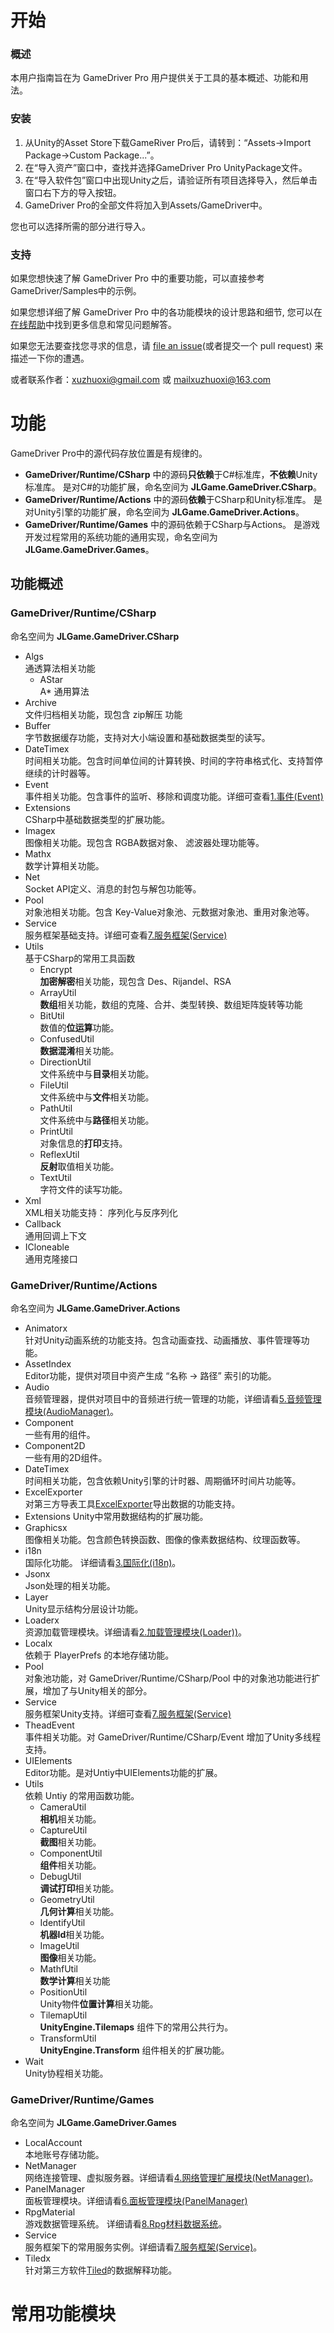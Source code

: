 # 开始

### 概述
本用户指南旨在为 GameDriver Pro 用户提供关于工具的基本概述、功能和用法。  

### 安装
1. 从Unity的Asset Store下载GameRiver Pro后，请转到：“Assets->Import Package->Custom Package...”。 
2. 在“导入资产”窗口中，查找并选择GameDriver Pro UnityPackage文件。 
3. 在“导入软件包”窗口中出现Unity之后，请验证所有项目选择导入，然后单击窗口右下方的导入按钮。
4. GameDriver Pro的全部文件将加入到Assets/GameDriver中。 

您也可以选择所需的部分进行导入。  

### 支持
如果您想快速了解 GameDriver Pro 中的重要功能，可以直接参考GameDriver/Samples中的示例。  

如果您想详细了解 GameDriver Pro 中的各功能模块的设计思路和细节, 您可以在[在线帮助](https://www.xuzhuoxi.com/GameDriver-Docs/)中找到更多信息和常见问题解答。  

如果您无法要查找您寻求的信息，请 [file an issue](https://github.com/xuzhuoxi/GameDriver-Docs/issues/new)(或者提交一个 pull request) 来描述一下你的遭遇。  

或者联系作者：xuzhuoxi@gmail.com 或 mailxuzhuoxi@163.com  

# 功能
GameDriver Pro中的源代码存放位置是有规律的。  
+ **GameDriver/Runtime/CSharp** 中的源码**只依赖**于C#标准库，**不依赖**Unity标准库。 是对C#的功能扩展，命名空间为 **JLGame.GameDriver.CSharp**。
+ **GameDriver/Runtime/Actions** 中的源码**依赖**于CSharp和Unity标准库。 是对Unity引擎的功能扩展，命名空间为 **JLGame.GameDriver.Actions**。
+ **GameDriver/Runtime/Games** 中的源码依赖于CSharp与Actions。 是游戏开发过程常用的系统功能的通用实现，命名空间为 **JLGame.GameDriver.Games**。

## 功能概述

### GameDriver/Runtime/CSharp 
命名空间为 **JLGame.GameDriver.CSharp**  
+ Algs  
  通透算法相关功能  
  + AStar  
  A\* 通用算法  
+ Archive  
文件归档相关功能，现包含 zip解压 功能  
+ Buffer  
字节数据缓存功能，支持对大小端设置和基础数据类型的读写。  
+ DateTimex  
时间相关功能。包含时间单位间的计算转换、时间的字符串格式化、支持暂停继续的计时器等。  
+ Event  
事件相关功能。包含事件的监听、移除和调度功能。详细可查看[1.事件(Event)]()  
+ Extensions  
CSharp中基础数据类型的扩展功能。  
+ Imagex  
图像相关功能。现包含 RGBA数据对象、 滤波器处理功能等。   
+ Mathx  
数学计算相关功能。  
+ Net  
Socket API定义、消息的封包与解包功能等。  
+ Pool  
对象池相关功能。包含 Key-Value对象池、元数据对象池、重用对象池等。  
+ Service  
服务框架基础支持。详细可查看[7.服务框架(Service)](#)  
+ Utils  
  基于CSharp的常用工具函数  
  + Encrypt  
  **加密解密**相关功能，现包含 Des、Rijandel、RSA  
  + ArrayUtil  
  **数组**相关功能，数组的克隆、合并、类型转换、数组矩阵旋转等功能  
  + BitUtil  
  数值的**位运算**功能。  
  + ConfusedUtil  
  **数据混淆**相关功能。  
  + DirectionUtil  
  文件系统中与**目录**相关功能。  
  + FileUtil  
  文件系统中与**文件**相关功能。  
  + PathUtil  
  文件系统中与**路径**相关功能。  
  + PrintUtil  
  对象信息的**打印**支持。  
  + ReflexUtil  
  **反射**取值相关功能。  
  + TextUtil  
  字符文件的读写功能。  
+ Xml  
XML相关功能支持： 序列化与反序列化  
+ Callback  
通用回调上下文  
+ ICloneable  
通用克隆接口  

### GameDriver/Runtime/Actions
命名空间为 **JLGame.GameDriver.Actions**  
+ Animatorx  
针对Unity动画系统的功能支持。包含动画查找、动画播放、事件管理等功能。  
+ AssetIndex  
Editor功能，提供对项目中资产生成 “名称 -> 路径” 索引的功能。  
+ Audio  
音频管理器，提供对项目中的音频进行统一管理的功能，详细请看[5.音频管理模块(AudioManager)]()。  
+ Component  
一些有用的组件。  
+ Component2D  
一些有用的2D组件。  
+ DateTimex  
时间相关功能，包含依赖Unity引擎的计时器、周期循环时间片功能等。  
+ ExcelExporter  
对第三方导表工具[ExcelExporter](https://github.com/xuzhuoxi/ExcelExporter)导出数据的功能支持。  
+ Extensions
Unity中常用数据结构的扩展功能。  
+ Graphicsx  
图像相关功能。包含颜色转换函数、图像的像素数据结构、纹理函数等。  
+ i18n  
国际化功能。 详细请看[3.国际化(i18n)]()。 
+ Jsonx  
Json处理的相关功能。  
+ Layer  
Unity显示结构分层设计功能。  
+ Loaderx  
资源加载管理模块。详细请看[2.加载管理模块(Loader))]()。
+ Localx  
依赖于 PlayerPrefs 的本地存储功能。
+ Pool  
对象池功能，对 GameDriver/Runtime/CSharp/Pool 中的对象池功能进行扩展，增加了与Unity相关的部分。  
+ Service  
服务框架Unity支持。详细可查看[7.服务框架(Service)](#)  
+ TheadEvent  
事件相关功能。对 GameDriver/Runtime/CSharp/Event 增加了Unity多线程支持。  
+ UIElements  
Editor功能。是对Untiy中UIElements功能的扩展。  
+ Utils  
  依赖 Untiy 的常用函数功能。  
  + CameraUtil  
  **相机**相关功能。  
  + CaptureUtil  
  **截图**相关功能。  
  + ComponentUtil  
  **组件**相关功能。  
  + DebugUtil  
  **调试打印**相关功能。  
  + GeometryUtil  
  **几何计算**相关功能。  
  + IdentifyUtil  
  **机器Id**相关功能。  
  + ImageUtil  
  **图像**相关功能。  
  + MathfUtil  
  **数学计算**相关功能
  + PositionUtil  
  Unity物件**位置计算**相关功能。  
  + TilemapUtil  
  **UnityEngine.Tilemaps** 组件下的常用公共行为。  
  + TransformUtil  
  **UnityEngine.Transform** 组件相关的扩展功能。  
+ Wait  
Unity协程相关功能。  

### GameDriver/Runtime/Games
命名空间为 **JLGame.GameDriver.Games**  
+ LocalAccount  
本地账号存储功能。  
+ NetManager  
网络连接管理、虚拟服务器。详细请看[4.网络管理扩展模块(NetManager)]()。  
+ PanelManager  
面板管理模块。详细请看[6.面板管理模块(PanelManager)]()
+ RpgMaterial  
游戏数据管理系统。 详细请看[8.Rpg材料数据系统]()。
+ Service  
服务框架下的常用服务实例。详细请看[7.服务框架(Service)]()。
+ Tiledx  
针对第三方软件[Tiled](https://www.mapeditor.org/)的数据解释功能。  

# 常用功能模块